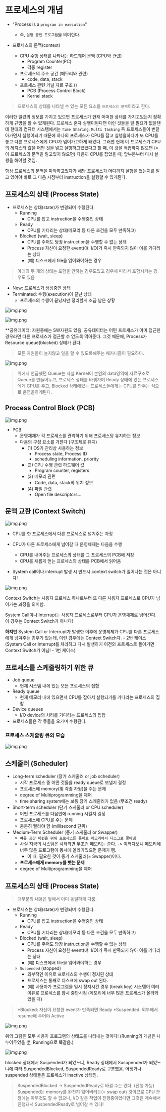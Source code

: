 # 프로세스의 개념 

* "Process is a `program in execution`"
  * 즉, `실행 중인 프로그램`을 의미한다.

* 프로세스의 문맥(context)
  * CPU 수행 상태를 나타내는 하드웨어 문맥 (CPU와 관련)
    * Program Counter(PC)
    * 각종 register 
  * 프로세스의 주소 공간 (메모리와 관련)
    * code, data, stack
  * 프로세스 관련 커널 자료 구조 ()
    * PCB (Process Control Block)
    * Kernel stack

> 프로세스의 상태를 나타낼 수 있는 모든 요소를 `프로세스의 문맥`이라고 한다. 


이러한 일련의 정보를 가지고 있으면 프로세스가 현재 어떠한 상태를 가지고있는지 정확하게 규명을 할 수 있게된다.
프로세스 혼자 실행이된다면 이런 것들을 알 필요가 없을텐데 현대의 컴퓨터 시스템에서는 `Time Sharing`, `Multi Tasking` 
즉 프로세스들이 번갈아가면서 실행이되기 때문에 하나의 프로세스가 CPU를 잡고 실행을하다가 또 CPU를 놓고 다른 프로세스에게 CPU가 넘어가고하게 돼있다. 
그러면 현재 이 프로세스가 CPU의 레지스터 값을 어떤 것을 넣고 실행하고있었다고 할 때, 이 것을 백업하지 않으면 (= 이 프로세스의 문맥을 알고있지 않으면)
다음꺼 CPU를 잡았을 때, 앞부분부터 다시 실행을 해야할 것임. 

항상 프로세스의 문맥을 파악하고있다가 해당 프로세스가 어디까지 실행을 했는지를 알고 있어야 바로 그 다음 시점부터 instruction을 실행할 수 있게된다.

## 프로세스의 상태 (Process State)

* 프로세스는 상태(state)가 변경되며 수행된다. 
  * Running
    * CPU를 잡고 instruction을 수행중인 상태
  * Ready
    * CPU를 기다리는 상태(메모리 등 다른 조건을 모두 만족하고)
  * Blocked (wait, sleep)
    * CPU를 주어도 당장 instruction을 수행할 수 없는 상태
    * Process 자신이 요청한 event(얘: I/O)가 즉시 만족되지 않아 이를 기다리는 상태 
    * (예) 디스크에서 file을 읽어와야하는 경우

> 아래의 두 개의 상태는 포함을 안하는 경우도있고 경우에 따라서 포함시키는 경우도 있음 

  * New: 프로세스가 생성중인 상태
  * Terminated: 수행(execution)이 끝난 상태
    * 프로세스의 수행이 끝났지만 정리할게 조금 남은 상황

![img.png](../../img/process_status_diagram.png)


![img.png](../../img/process_status_hw관점.png)

**공유데이터: 자원중에는 SW자원도 있음. 
공유데이터는 어떤 프로세스가 이미 접근한 경우라면 다른 프로세스가 접근할 수 없도록 막아준다. 
그것 때문에, Process가  Resource queue(blocked) 상태가 된다.

> 모든 자원들이 놀지않고 일을 할 수 있도록해주는 매커니즘이 필요하다.

![img.png](../../img/process_status_HW관점_with_kernel.png)

> 위에서 언급했던 Queue는 사실 Kernel이 본인의 data영역에 자료구조로 Queue를 만들어두고, 프로세스 상태를 바꿔가며 
Ready 상태에 있는 프로세스에게 CPU를 주고, Blocked 상태에있는 프로세스들에게는 CPU를 안주는 식으로 운영을하게된다. 

## Process Control Block (PCB)

![img.png](../../img/pcb_structor.png)

* PCB
  * 운영체제가 각 프로세스를 관리하기 위해 프로세스당 유지하는 정보
  * 다음의 구성 요소를 가진다 (구조체로 유지)
    * (1) OS가 관리상 사용하는 정보
      - Process state, Process ID
      - scheduling information, priority
    * (2) CPU 수행 관련 하드웨어 값
      - Program counter, registers
    * (3) 메모리 관련 
      - Code, data, stack의 위치 정보 
    * (4) 파일 관련
      - Open file descriptors...

## 문맥 교환 (Context Switch)

![img.png](../../img/context_switching.png)

* CPU를 한 프로세스에서 다른 프로세스로 넘겨주는 과정
* CPU가 다른 프로세스에게 넘어갈 때 운영체제는 다음을 수행
  * CPU를 내어주는 프로세스의 상태를 그 프로세스의 PCB에 저장
  * CPU를 새롭게 얻는 프로세스의 상태를 PCB에서 읽어옴
  
* System call이나 interrupt 발생 시 반드시 context switch가 일어나는 것은 아니다! 

![img.png](../../img/context_switch_case.png)

Context Switch는 사용자 프로세스 하나로부터 또 다른 사용자 프로세스로 CPU가 넘어가는 과정을 의미함.

System Call이나 Interrupt는 사용자 프로세스로부터 CPU가 운영체제로 넘어간다. 이 경우는 Context Switch가 아니다! 

**하지만** System Call or Interrupt가 발생한 이후에 운영체제가 CPU를 다른 프로세스에게 넘겨주는 경우가 있는데, 이런 경우에는 Context Switch다. - 2번 케이스
(System Call or Interrupt를 처리하고 다시 발생하기 이전의 프로세스로 돌아가면 Context Switch가 아님! - 1번 케이스)


## 프로세스를 스케줄링하기 위한 큐 

* Job queue
  * 현재 시스템 내에 있는 모든 프로세스의 집합 
* Ready queue
  * 현재 메모리 내에 있으면서 CPU를 잡아서 실행되기를 기다리는 프로세스의 집합
* Device queues
  * I/O device의 처리를 기다리는 프로세스의 집합
* 프로세스들은 각 큐들을 오가며 수행된다. 

### 프로세스 스케줄링 큐의 모습
![img.png](../../img/process_scheduling_queue.png)

## 스케줄러 (Scheduler)

* Long-term scheduler (장기 스케줄러 or job scheduler)
  * 시작 프로세스 중 어떤 것들을 ready queue로 보낼지 결정 
  * 프로세스에 memory(및 각종 자원)을 주는 문제 
  * degree of Multiprogramming을 제어 
  * time sharing system에는 보통 장기 스케줄러가 없음 (무조건 ready)
* Short-term scheduler (단기 스케줄러 or CPU scheduler)
  * 어떤 프로세스를 다음번에 running 시킬지 결정 
  * 프로세스에 CPU를 주는 문제 
  * 충분히 빨라야 함 (millisecond 단위)
* Medium-Term Scheduler (중기 스케줄러 or Swapper)
  * `여유 공간 마련을 위해 프로세스를 통째로 메모리에서 디스크로 쫓아냄`
  * 사실 지금의 시스템은 시작되면 무조건 메모리는 준다. -> 이러다보니 메모리에 너무 많은 프로그램이 동시에 올라가있으면 문제가 됌.
      * 이 때, 필요한 것이 중기 스케줄러(= Swapper)이다.
  * **프로세스에게 memory를 뺏는 문제** 
  * degree of Multiprogramming을 제어 

## 프로세스의 상태 (Process State)
> 대부분의 내용은 앞에서 이미 동일하게 다룸.

* 프로세스는 상태(state)가 변경되며 수행된다.
  * Running
    * CPU를 잡고 instruction을 수행중인 상태
  * Ready
    * CPU를 기다리는 상태(메모리 등 다른 조건을 모두 만족하고)
  * Blocked (wait, sleep)
    * CPU를 주어도 당장 instruction을 수행할 수 없는 상태
    * Process 자신이 요청한 event(얘: I/O)가 즉시 만족되지 않아 이를 기다리는 상태
    * (예) 디스크에서 file을 읽어와야하는 경우
  * `Suspended` (stopped)
    * 외부적인 이유로 프로세스의 수행이 정지된 상태
    * 프로세스는 통째로 디스크에 swap out 된다.
    * (예) 사용자가 프로그램을 일시 정지시킨 경우 (break key) 시스템이 여러 이유로 프로세스를 잠시 중단시킴 (메모리에 너무 많은 프로세스가 올라와있을 때)
    
> *Blocked: 자신이 요청한 event가 만족되면 Ready 
> *Suspended: 외부에서 resume해 주어야 Active

![img.png](../../img/additional_process_state_diagram.png)

위의 그림은 모두 사용자 프로그램의 상태도를 나타내는 것이다! (Running의 개념은 나누어두었을 뿐, Running으로 똑같음.)

![img.png](../../img/additional_process_state_with_suspended_diagram.png)

blocked 상태에서 Suspended가 되었느냐, Ready 상태에서 Susopended가 되었느냐에 따라 SuspendedBlocked, SuspendedReady로 구분했음.
어쨋거나 suspended 상태들은 프로세스가 inactive 상태임. 

> SuspendedBlocked -> SuspendedReady로 바뀔 수는 있다. (진행 가능) 
> Suspended는 memory를 완전히 잃어버리는(= swap out) 것이므로 CPU 관점에는 아무것도 할 수 없으나, I/O 같은 작업이 진행중이었다면 
> 그것은 계속해서 진행돼서 SuspendedReady로 넘어갈 수 있다! 

